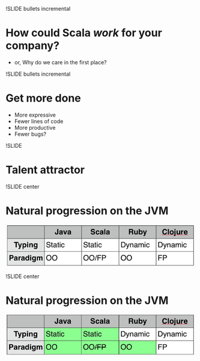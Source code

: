 !SLIDE bullets incremental
# How could Scala *work* for your company?
* or, Why do we care in the first place?

!SLIDE bullets incremental
# Get more done
* More expressive
* Fewer lines of code
* More productive
* Fewer bugs?

!SLIDE
# Talent attractor

!SLIDE center
# Natural progression on the JVM
![Comparison](comparison.jpg)

!SLIDE center
# Natural progression on the JVM
![Comparison](comparison2.jpg)
